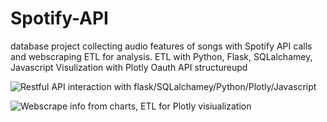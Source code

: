 # Spotify-API
database project collecting audio features of songs with Spotify API calls and webscraping ETL for analysis.
ETL with Python, Flask, SQLalchamey, Javascript
Visulization with Plotly
Oauth API structureupd

![Restful API interaction with flask/SQLalchamey/Python/Plotly/Javascript](https://github.com/clayfranklin/Spotify-API/blob/master/TopCharts_features.png)

![Webscrape info from charts, ETL for Plotly visiualization](https://github.com/clayfranklin/Spotify-API/blob/master/viralSpotifytracks.png)
